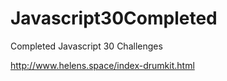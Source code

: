 # Javascript30Completed
Completed Javascript 30 Challenges 

http://www.helens.space/index-drumkit.html
